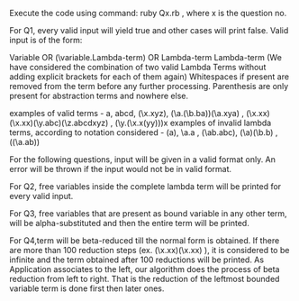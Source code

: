 Execute the code using command:
ruby Qx.rb , where x is the question no.

For Q1, every valid input will yield true and other cases will print false.
Valid input is of the form:

Variable OR (\variable.Lambda-term) OR Lambda-term Lambda-term
(We have considered the combination of two valid Lambda Terms without adding explicit brackets for each of them again)
Whitespaces if present are removed from the term before any further processing.
Parenthesis are only present for abstraction terms and nowhere else.

examples of valid terms - a, abcd, (\x.xyz), (\a.(\b.ba))(\a.xya) , (\x.xx)(\x.xx)(\y.abc)(\z.abcdxyz) , (\y.(\x.x(yy)))x
examples of invalid lambda terms, according to notation considered - (a), \a.a , (\ab.abc), (\a)(\b.b) , ((\a.ab))

For the following questions, input will be given in a valid format only.
An error will be thrown if the input would not be in valid format.

For Q2, free variables inside the complete lambda term will be printed for every valid input.

For Q3, free variables that are present as bound variable in any other term, will be alpha-substituted and then the entire term will be printed.

For Q4,term will be beta-reduced till the normal form is obtained. If there are more than 100 reduction steps (ex. (\x.xx)(\x.xx) ), it is considered to be infinite and the term obtained after 100 reductions will be printed.
As Application associates to the left, our algorithm does the process of beta reduction from left to right. That is the reduction of the leftmost bounded variable term is done first then later ones.